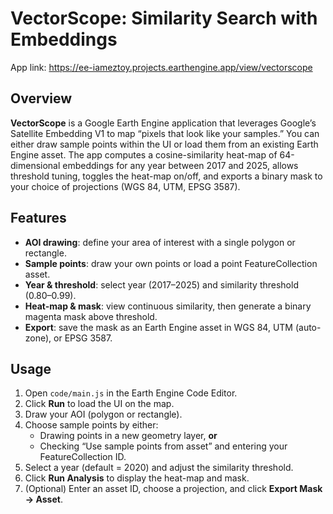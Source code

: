 # VectorScope: Similarity Search with Embeddings

App link: https://ee-iameztoy.projects.earthengine.app/view/vectorscope

## Overview

**VectorScope** is a Google Earth Engine application that leverages Google’s Satellite Embedding V1 to map “pixels that look like your samples.” You can either draw sample points within the UI or load them from an existing Earth Engine asset. The app computes a cosine-similarity heat-map of 64-dimensional embeddings for any year between 2017 and 2025, allows threshold tuning, toggles the heat-map on/off, and exports a binary mask to your choice of projections (WGS 84, UTM, EPSG 3587).

## Features

- **AOI drawing**: define your area of interest with a single polygon or rectangle.  
- **Sample points**: draw your own points or load a point FeatureCollection asset.  
- **Year & threshold**: select year (2017–2025) and similarity threshold (0.80–0.99).  
- **Heat-map & mask**: view continuous similarity, then generate a binary magenta mask above threshold.  
- **Export**: save the mask as an Earth Engine asset in WGS 84, UTM (auto-zone), or EPSG 3587.

## Usage

1. Open `code/main.js` in the Earth Engine Code Editor.  
2. Click **Run** to load the UI on the map.  
3. Draw your AOI (polygon or rectangle).  
4. Choose sample points by either:  
   - Drawing points in a new geometry layer, **or**  
   - Checking “Use sample points from asset” and entering your FeatureCollection ID.  
5. Select a year (default = 2020) and adjust the similarity threshold.  
6. Click **Run Analysis** to display the heat-map and mask.  
7. (Optional) Enter an asset ID, choose a projection, and click **Export Mask → Asset**.
